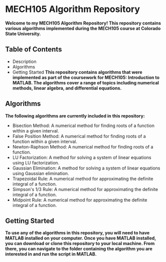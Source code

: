 # MECH105 Algorithm Repository
**Welcome to my MECH105 Algorithm Repository! This repository contains various algorithms implemented during the MECH105 course at Colorado State University.**

## Table of Contents
- Description
- Algorithms
- Getting Started
**This repository contains algorithms that were implemented as part of the coursework for MECH105: Introduction to MATLAB. The algorithms cover a range of topics including numerical methods, linear algebra, and differential equations.**

## Algorithms
**The following algorithms are currently included in this repository:**

- Bisection Method: A numerical method for finding roots of a function within a given interval.
- False Position Method: A numerical method for finding roots of a function within a given interval.
- Newton-Raphson Method: A numerical method for finding roots of a function.
- LU Factorization: A method for solving a system of linear equations using LU factorization.
- Gaussian Elimination: A method for solving a system of linear equations using Gaussian elimination.
- Trapezoidal Rule: A numerical method for approximating the definite integral of a function.
- Simpson's 1/3 Rule: A numerical method for approximating the definite integral of a function.
- Midpoint Rule: A numerical method for approximating the definite integral of a function.

## Getting Started
**To use any of the algorithms in this repository, you will need to have MATLAB installed on your computer. Once you have MATLAB installed, you can download or clone this repository to your local machine. From there, you can navigate to the folder containing the algorithm you are interested in and run the script in MATLAB.**
